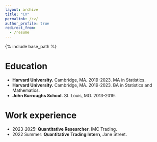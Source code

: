```yaml
---
layout: archive
title: "CV"
permalink: /cv/
author_profile: true
redirect_from:
  - /resume
---
```


{% include base_path %}

Education
======
* **Harvard University.** Cambridge, MA. 2019-2023. MA in Statistics.
* **Harvard University.** Cambridge, MA. 2019-2023. BA in Statistics and Mathematics.
* **John Burroughs School.** St. Louis, MO. 2013-2019.

Work experience
======
* 2023-2025: **Quantitative Researcher**, IMC Trading.
* 2022 Summer: **Quantitative Trading Intern**, Jane Street.

<!---

Publications
======
  <ul>{% for post in site.publications reversed %}
    {% include archive-single-cv.html %}
  {% endfor %}</ul>
  
Talks
======
  <ul>{% for post in site.talks reversed %}
    {% include archive-single-talk-cv.html  %}
  {% endfor %}</ul>
  
Teaching
======
  <ul>{% for post in site.teaching reversed %}
    {% include archive-single-cv.html %}
  {% endfor %}</ul>
  
-->

